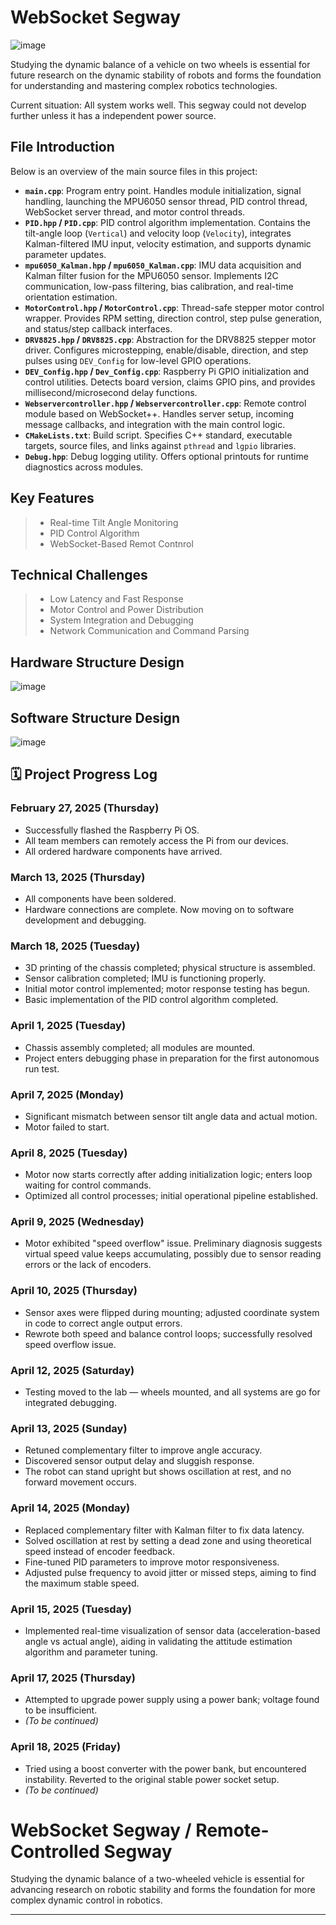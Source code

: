WebSocket Segway
======
![image](https://github.com/zeolead/zeolead--real-time-embedded-team7/blob/main/WebSocket%20Segway.jpg)

Studying the dynamic balance of a vehicle on two wheels is essential for future research on the dynamic stability of robots and forms the foundation for understanding and mastering complex robotics technologies.

Current situation: All system works well. This segway could not develop further unless it has a independent power source.
## File Introduction

Below is an overview of the main source files in this project:

- **`main.cpp`**: Program entry point. Handles module initialization, signal handling, launching the MPU6050 sensor thread, PID control thread, WebSocket server thread, and motor control threads.
- **`PID.hpp` / `PID.cpp`**: PID control algorithm implementation. Contains the tilt-angle loop (`Vertical`) and velocity loop (`Velocity`), integrates Kalman-filtered IMU input, velocity estimation, and supports dynamic parameter updates.
- **`mpu6050_Kalman.hpp` / `mpu6050_Kalman.cpp`**: IMU data acquisition and Kalman filter fusion for the MPU6050 sensor. Implements I2C communication, low-pass filtering, bias calibration, and real-time orientation estimation.
- **`MotorControl.hpp` / `MotorControl.cpp`**: Thread-safe stepper motor control wrapper. Provides RPM setting, direction control, step pulse generation, and status/step callback interfaces.
- **`DRV8825.hpp` / `DRV8825.cpp`**: Abstraction for the DRV8825 stepper motor driver. Configures microstepping, enable/disable, direction, and step pulses using `DEV_Config` for low-level GPIO operations.
- **`DEV_Config.hpp` / `Dev_Config.cpp`**: Raspberry Pi GPIO initialization and control utilities. Detects board version, claims GPIO pins, and provides millisecond/microsecond delay functions.
- **`Webservercontroller.hpp` / `Webservercontroller.cpp`**: Remote control module based on WebSocket++. Handles server setup, incoming message callbacks, and integration with the main control logic.
- **`CMakeLists.txt`**: Build script. Specifies C++ standard, executable targets, source files, and links against `pthread` and `lgpio` libraries.
- **`Debug.hpp`**: Debug logging utility. Offers optional printouts for runtime diagnostics across modules.
## Key Features
>* Real-time Tilt Angle Monitoring
>* PID Control Algorithm
>* WebSocket-Based Remot Contnrol
## Technical Challenges
>* Low Latency and Fast Response
>* Motor Control and Power Distribution
>* System Integration and Debugging
>* Network Communication and Command Parsing
## Hardware Structure Design
![image](https://github.com/zeolead/zeolead--real-time-embedded-team7/blob/main/Hardware%20Structure%20Design.jpg)
## Software Structure Design
![image](https://github.com/zeolead/zeolead--real-time-embedded-team7/blob/main/Software%20Structure%20Design.jpg)

## 🗓️ Project Progress Log

### February 27, 2025 (Thursday)
- Successfully flashed the Raspberry Pi OS.
- All team members can remotely access the Pi from our devices.
- All ordered hardware components have arrived.

### March 13, 2025 (Thursday)
- All components have been soldered.
- Hardware connections are complete. Now moving on to software development and debugging.

### March 18, 2025 (Tuesday)
- 3D printing of the chassis completed; physical structure is assembled.
- Sensor calibration completed; IMU is functioning properly.
- Initial motor control implemented; motor response testing has begun.
- Basic implementation of the PID control algorithm completed.

### April 1, 2025 (Tuesday)
- Chassis assembly completed; all modules are mounted.
- Project enters debugging phase in preparation for the first autonomous run test.

### April 7, 2025 (Monday)
- Significant mismatch between sensor tilt angle data and actual motion.
- Motor failed to start.

### April 8, 2025 (Tuesday)
- Motor now starts correctly after adding initialization logic; enters loop waiting for control commands.
- Optimized all control processes; initial operational pipeline established.

### April 9, 2025 (Wednesday)
- Motor exhibited "speed overflow" issue. Preliminary diagnosis suggests virtual speed value keeps accumulating, possibly due to sensor reading errors or the lack of encoders.

### April 10, 2025 (Thursday)
- Sensor axes were flipped during mounting; adjusted coordinate system in code to correct angle output errors.
- Rewrote both speed and balance control loops; successfully resolved speed overflow issue.

### April 12, 2025 (Saturday)
- Testing moved to the lab — wheels mounted, and all systems are go for integrated debugging.

### April 13, 2025 (Sunday)
- Retuned complementary filter to improve angle accuracy.
- Discovered sensor output delay and sluggish response.
- The robot can stand upright but shows oscillation at rest, and no forward movement occurs.

### April 14, 2025 (Monday)
- Replaced complementary filter with Kalman filter to fix data latency.
- Solved oscillation at rest by setting a dead zone and using theoretical speed instead of encoder feedback.
- Fine-tuned PID parameters to improve motor responsiveness.
- Adjusted pulse frequency to avoid jitter or missed steps, aiming to find the maximum stable speed.

### April 15, 2025 (Tuesday)
- Implemented real-time visualization of sensor data (acceleration-based angle vs actual angle), aiding in validating the attitude estimation algorithm and parameter tuning.

### April 17, 2025 (Thursday)
- Attempted to upgrade power supply using a power bank; voltage found to be insufficient.
- *(To be continued)*

### April 18, 2025 (Friday)
- Tried using a boost converter with the power bank, but encountered instability. Reverted to the original stable power socket setup.
- *(To be continued)*

# WebSocket Segway / Remote-Controlled Segway

Studying the dynamic balance of a two-wheeled vehicle is essential for advancing research on robotic stability and forms the foundation for more complex dynamic control in robotics.

---

